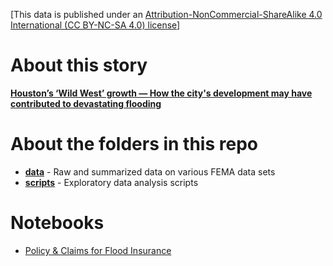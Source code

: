 [This data is published under an [Attribution-NonCommercial-ShareAlike 4.0 International (CC BY-NC-SA 4.0) license](https://creativecommons.org/licenses/by-nc-sa/4.0/)]

# About this story

**[Houston’s ‘Wild West’ growth — How the city's development may have contributed to devastating flooding](https://www.washingtonpost.com/graphics/2017/investigations/harvey-urban-planning/)**

# About the folders in this repo

* **[data](data)** - Raw and summarized data on various FEMA data sets
* **[scripts](scripts)** - Exploratory data analysis scripts

# Notebooks

* [Policy & Claims for Flood Insurance](https://wpinvestigative.github.io/fema_claims/) 
